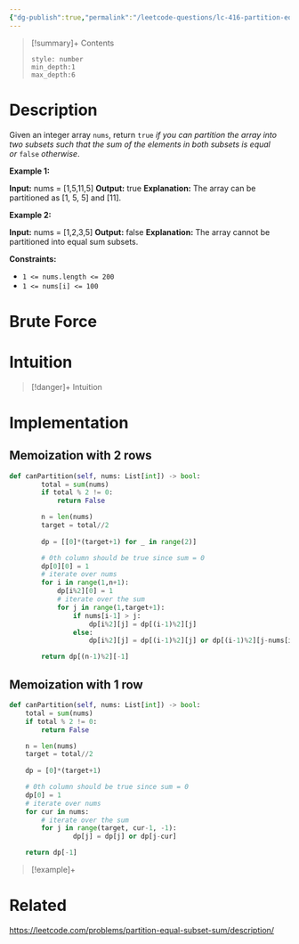 ```yaml
---
{"dg-publish":true,"permalink":"/leetcode-questions/lc-416-partition-equal-subset-sum/","title":"LC 416. Partition Equal Subset Sum","tags":["lc-medium","subset-sum","dp"]}
---
```



>[!summary]+ Contents
>```toc
>style: number
>min_depth:1
>max_depth:6
>```

# Description
Given an integer array `nums`, return `true` _if you can partition the array into two subsets such that the sum of the elements in both subsets is equal or_ `false` _otherwise_.

**Example 1:**

**Input:** nums = [1,5,11,5]
**Output:** true
**Explanation:** The array can be partitioned as [1, 5, 5] and [11].

**Example 2:**

**Input:** nums = [1,2,3,5]
**Output:** false
**Explanation:** The array cannot be partitioned into equal sum subsets.

**Constraints:**

-   `1 <= nums.length <= 200`
-   `1 <= nums[i] <= 100`
# Brute Force
# Intuition

>[!danger]+ Intuition

# Implementation

## Memoization with 2 rows
```python
def canPartition(self, nums: List[int]) -> bool:
        total = sum(nums)
        if total % 2 != 0:
            return False

        n = len(nums)
        target = total//2
        
        dp = [[0]*(target+1) for _ in range(2)]

        # 0th column should be true since sum = 0
        dp[0][0] = 1
        # iterate over nums
        for i in range(1,n+1):
            dp[i%2][0] = 1 
            # iterate over the sum
            for j in range(1,target+1):
                if nums[i-1] > j:
                    dp[i%2][j] = dp[(i-1)%2][j]
                else:
                    dp[i%2][j] = dp[(i-1)%2][j] or dp[(i-1)%2][j-nums[i-1]]

        return dp[(n-1)%2][-1]
```
## Memoization with 1 row
```python
def canPartition(self, nums: List[int]) -> bool:
	total = sum(nums)
	if total % 2 != 0:
		return False

	n = len(nums)
	target = total//2
	
	dp = [0]*(target+1)

	# 0th column should be true since sum = 0
	dp[0] = 1
	# iterate over nums
	for cur in nums:
		# iterate over the sum
		for j in range(target, cur-1, -1):
				dp[j] = dp[j] or dp[j-cur]

	return dp[-1]
```

>[!example]+ 


# Related
https://leetcode.com/problems/partition-equal-subset-sum/description/